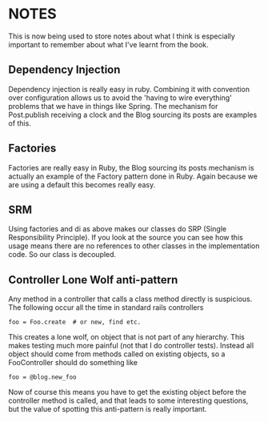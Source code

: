 # NOTES

This is now being used to store notes about what I think is especially
important to remember about what I've learnt from the book.

## Dependency Injection

Dependency injection is really easy in ruby. Combining it with convention over
configuration allows us to avoid the 'having to wire everything' problems that
we have in things like Spring. The mechanism for Post.publish receiving a
clock and the Blog sourcing its posts are examples of this.

## Factories

Factories are really easy in Ruby, the Blog sourcing its posts mechanism is
actually an example of the Factory pattern done in Ruby. Again because we are
using a default this becomes really easy. 

## SRM

Using factories and di as above makes our classes do SRP (Single
Responsibility Principle). If you look at the source you can see how this
usage means there are no references to other classes in the implementation
code. So our class is decoupled.


## Controller Lone Wolf anti-pattern

Any method in a controller that calls a class method directly is suspicious.
The following occur all the time in standard rails controllers

    foo = Foo.create  # or new, find etc.

This creates a lone wolf, on object that is not part of any hierarchy. This
makes testing much more painful (not that I do controller tests). Instead all
object should come from methods called on existing objects, so a FooController
should do something like

    foo = @blog.new_foo

Now of course this means you have to get the existing object before the
controller method is called, and that leads to some interesting questions, but
the value of spotting this anti-pattern is really important.

